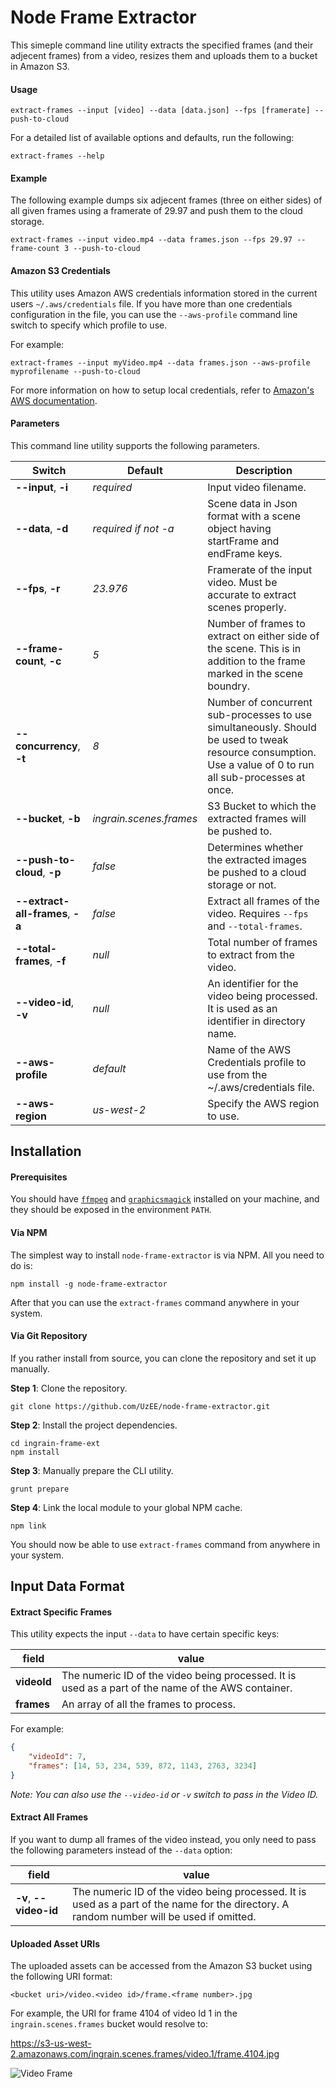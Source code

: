 Node Frame Extractor
=======================

This simeple command line utility extracts the specified frames (and their adjecent frames) from a video, resizes them and uploads them to a bucket in Amazon S3.

#### Usage

```
extract-frames --input [video] --data [data.json] --fps [framerate] --push-to-cloud
```

For a detailed list of available options and defaults, run the following:

```
extract-frames --help
```

#### Example

The following example dumps six adjecent frames (three on either sides) of all given frames using a framerate of 29.97 and push them to the cloud storage.

```
extract-frames --input video.mp4 --data frames.json --fps 29.97 --frame-count 3 --push-to-cloud
```

#### Amazon S3 Credentials

This utility uses Amazon AWS credentials information stored in the current users ```~/.aws/credentials``` file. If you have more than one credentials configuration in the file, you can use the ```--aws-profile``` command line switch to specify which profile to use.

For example:

```
extract-frames --input myVideo.mp4 --data frames.json --aws-profile myprofilename --push-to-cloud
```

For more information on how to setup local credentials, refer to [Amazon's AWS documentation](http://docs.aws.amazon.com/AWSJavaScriptSDK/guide/node-configuring.html).

#### Parameters

This command line utility supports the following parameters.

| Switch | Default | Description |
| ------ | ------- | ----------- |
| **--input**, **-i** | _required_ | Input video filename. |
| **--data**, **-d** | _required if not -a_ | Scene data in Json format with a scene object having startFrame and endFrame keys. |
| **--fps**, **-r** | _23.976_ | Framerate of the input video. Must be accurate to extract scenes properly. |
| **--frame-count**, **-c** | _5_ | Number of frames to extract on either side of the scene. This is in addition to the frame marked in the scene boundry. |
| **--concurrency**, **-t** | _8_ | Number of concurrent sub-processes to use simultaneously. Should be used to tweak resource consumption. Use a value of 0 to run all sub-processes at once. |
| **--bucket**, **-b** | _ingrain.scenes.frames_ | S3 Bucket to which the extracted frames will be pushed to. |
| **--push-to-cloud**, **-p** | _false_ | Determines whether the extracted images be pushed to a cloud storage or not. |
| **--extract-all-frames**, **-a** | _false_ | Extract all frames of the video. Requires ```--fps``` and ```--total-frames```. |
| **--total-frames**, **-f** | _null_ | Total number of frames to extract from the video. |
| **--video-id**, **-v** | _null_ | An identifier for the video being processed. It is used as an identifier in directory name. |
| **--aws-profile** | _default_ | Name of the AWS Credentials profile to use from the ~/.aws/credentials file. |
| **--aws-region** | _us-west-2_ | Specify the AWS region to use. |

Installation
------------

#### Prerequisites

You should have [```ffmpeg```](https://www.ffmpeg.org/download.html) and [```graphicsmagick```](http://www.graphicsmagick.org/README.html#installation) installed on your machine, and they should be exposed in the environment ```PATH```.

#### Via NPM

The simplest way to install ```node-frame-extractor``` is via NPM. All you need to do is:

```
npm install -g node-frame-extractor
```

After that you can use the ```extract-frames``` command anywhere in your system.

#### Via Git Repository

If you rather install from source, you can clone the repository and set it up manually.

**Step 1**: Clone the repository.

```
git clone https://github.com/UzEE/node-frame-extractor.git
```

**Step 2**: Install the project dependencies.

```
cd ingrain-frame-ext
npm install 
```

**Step 3**: Manually prepare the CLI utility.

```
grunt prepare
```

**Step 4**: Link the local module to your global NPM cache.

```
npm link
```

You should now be able to use ```extract-frames``` command from anywhere in your system.

Input Data Format
-----------------

#### Extract Specific Frames

This utility expects the input ```--data``` to have certain specific keys:

| field | value |
| ----- | ----- |
| **videoId** | The numeric ID of the video being processed. It is used as a part of the name of the AWS container. |
| **frames** | An array of all the frames to process. |

For example:

```json
{
	"videoId": 7,
	"frames": [14, 53, 234, 539, 872, 1143, 2763, 3234]
}
```

_Note: You can also use the ```--video-id``` or ```-v``` switch to pass in the Video ID._

#### Extract All Frames

If you want to dump all frames of the video instead, you only need to pass the following parameters instead of the ```--data``` option:

| field | value |
| ----- | ----- |
| **-v**, **--video-id** | The numeric ID of the video being processed. It is used as a part of the name for the directory. A random number will be used if omitted. |

#### Uploaded Asset URIs

The uploaded assets can be accessed from the Amazon S3 bucket using the following URI format:

```
<bucket uri>/video.<video id>/frame.<frame number>.jpg
```

For example, the URI for frame 4104 of video Id 1 in the ```ingrain.scenes.frames``` bucket would resolve to:

https://s3-us-west-2.amazonaws.com/ingrain.scenes.frames/video.1/frame.4104.jpg

![Video Frame](https://s3-us-west-2.amazonaws.com/ingrain.scenes.frames/video.1/frame.4104.jpg)
